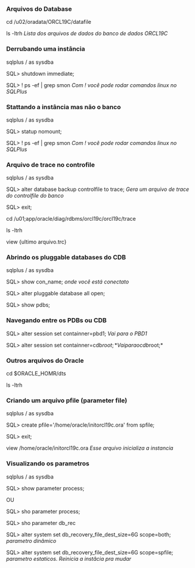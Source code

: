 ### Arquivos do Database

cd /u02/oradata/ORCL19C/datafile

ls -ltrh *Lista dos arquivos de dados do banco de dados ORCL19C*

### Derrubando uma instância

sqlplus / as sysdba

SQL> shutdown immediate;

SQL> ! ps -ef | grep smon *Com ! você pode rodar comandos linux no SQLPlus*

### Stattando a instância mas não o banco

sqlplus / as sysdba

SQL> statup nomount;

SQL> ! ps -ef | grep smon *Com ! você pode rodar comandos linux no SQLPlus*

### Arquivo de trace no controfile

sqlplus / as sysdba

SQL> alter database backup controlfile to trace; *Gera um arquivo de trace do controlfile do banco*

SQL> exit;

cd /u01;app/oracle/diag/rdbms/orcl19c/orcl19c/trace

ls -ltrh

view {ultimo arquivo.trc}

### Abrindo os pluggable databases do CDB

sqlplus / as sysdba

SQL> show con_name; *onde você está conectato*

SQL> alter pluggable database all open;

SQL> show pdbs;

### Navegando entre os PDBs ou CDB

SQL> alter session set containner=pbd1; *Vai para o PBD1*

SQL> alter session set containner=cdb$root; *Vai para o cdb$root;*

### Outros arquivos do Oracle

cd $ORACLE_HOMR/dts

ls -ltrh

### Criando um arquivo pfile (parameter file)

sqlplus / as sysdba

SQL> create pfile='/home/oracle/initorcl19c.ora' from spfile;

SQL> exit;

view /home/oracle/initorcl19c.ora *Esse arquivo inicializa a instancia*

### Visualizando os parametros

sqlplus / as sysdba

SQL> show parameter process; 

OU 

SQL> sho parameter process;

SQL> sho parameter db_rec

SQL> alter system set db_recovery_file_dest_size=6G scope=both; *parametro dinâmico*

SQL> alter system set db_recovery_file_dest_size=6G scope=spfile; *parametro estaticos. Reinicia a instâcia pra mudar*






